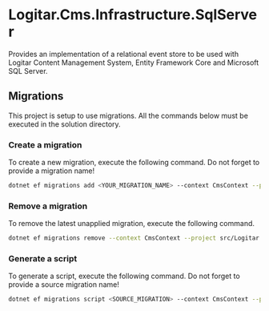 ﻿# Logitar.Cms.Infrastructure.SqlServer

Provides an implementation of a relational event store to be used with Logitar Content Management System, Entity Framework Core and Microsoft SQL Server.

## Migrations

This project is setup to use migrations. All the commands below must be executed in the solution directory.

### Create a migration

To create a new migration, execute the following command. Do not forget to provide a migration name!

```sh
dotnet ef migrations add <YOUR_MIGRATION_NAME> --context CmsContext --project src/Logitar.Cms.Infrastructure.SqlServer --startup-project src/Logitar.Cms
```

### Remove a migration

To remove the latest unapplied migration, execute the following command.

```sh
dotnet ef migrations remove --context CmsContext --project src/Logitar.Cms.Infrastructure.SqlServer --startup-project src/Logitar.Cms
```

### Generate a script

To generate a script, execute the following command. Do not forget to provide a source migration name!

```sh
dotnet ef migrations script <SOURCE_MIGRATION> --context CmsContext --project src/Logitar.Cms.Infrastructure.SqlServer --startup-project src/Logitar.Cms
```
